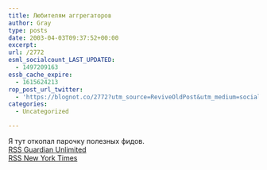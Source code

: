 ```yaml
---
title: Любителям аггрегаторов
author: Gray
type: posts
date: 2003-04-03T09:37:52+00:00
excerpt:
url: /2772
esml_socialcount_LAST_UPDATED:
  - 1497209163
essb_cache_expire:
  - 1615624213
rop_post_url_twitter:
  - 'https://blognot.co/2772?utm_source=ReviveOldPost&utm_medium=social&utm_campaign=ReviveOldPost'
categories:
  - Uncategorized

---
```








Я тут откопал парочку полезных фидов.  
<a href="http://www.newsunlimited.co.uk/rss/1,,,00.xml" target="_blank">RSS Guardian Unlimited</a>  
<a href="http://partners.userland.com/nytRss/nytHomepage.xml" target="_blank">RSS New York Times</a>